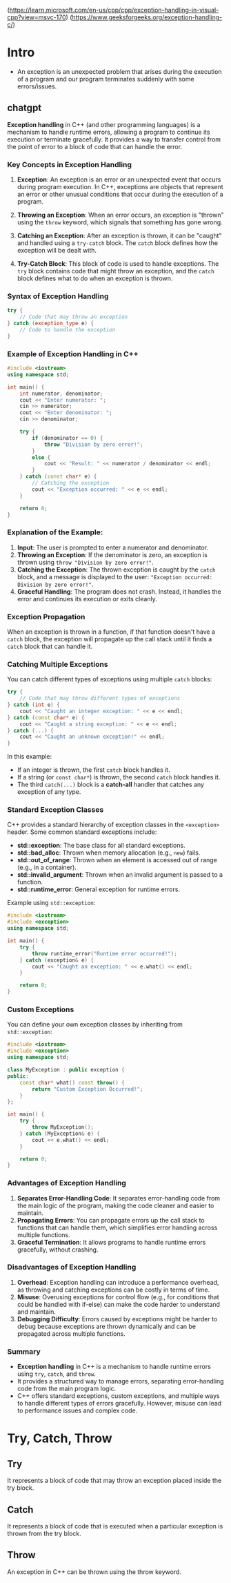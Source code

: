 (https://learn.microsoft.com/en-us/cpp/cpp/exception-handling-in-visual-cpp?view=msvc-170)
(https://www.geeksforgeeks.org/exception-handling-c/)

# Intro
- An exception is an unexpected problem that arises during the execution of a program and our program terminates suddenly with some errors/issues. 
## chatgpt
**Exception handling** in C++ (and other programming languages) is a mechanism to handle runtime errors, allowing a program to continue its execution or terminate gracefully. It provides a way to transfer control from the point of error to a block of code that can handle the error.

### **Key Concepts in Exception Handling**

1. **Exception**: An exception is an error or an unexpected event that occurs during program execution. In C++, exceptions are objects that represent an error or other unusual conditions that occur during the execution of a program.

2. **Throwing an Exception**: When an error occurs, an exception is "thrown" using the `throw` keyword, which signals that something has gone wrong.

3. **Catching an Exception**: After an exception is thrown, it can be "caught" and handled using a `try-catch` block. The `catch` block defines how the exception will be dealt with.

4. **Try-Catch Block**: This block of code is used to handle exceptions. The `try` block contains code that might throw an exception, and the `catch` block defines what to do when an exception is thrown.

### **Syntax of Exception Handling**

```cpp
try {
    // Code that may throw an exception
} catch (exception_type e) {
    // Code to handle the exception
}
```

### **Example of Exception Handling in C++**

```cpp
#include <iostream>
using namespace std;

int main() {
    int numerator, denominator;
    cout << "Enter numerator: ";
    cin >> numerator;
    cout << "Enter denominator: ";
    cin >> denominator;

    try {
        if (denominator == 0) {
            throw "Division by zero error!";
        }
        else {
            cout << "Result: " << numerator / denominator << endl;
        }
    } catch (const char* e) {
        // Catching the exception
        cout << "Exception occurred: " << e << endl;
    }

    return 0;
}
```

### **Explanation of the Example:**
1. **Input**: The user is prompted to enter a numerator and denominator.
2. **Throwing an Exception**: If the denominator is zero, an exception is thrown using `throw "Division by zero error!"`.
3. **Catching the Exception**: The thrown exception is caught by the `catch` block, and a message is displayed to the user: `"Exception occurred: Division by zero error!"`.
4. **Graceful Handling**: The program does not crash. Instead, it handles the error and continues its execution or exits cleanly.

### **Exception Propagation**

When an exception is thrown in a function, if that function doesn't have a `catch` block, the exception will propagate up the call stack until it finds a `catch` block that can handle it.

### **Catching Multiple Exceptions**

You can catch different types of exceptions using multiple `catch` blocks:

```cpp
try {
    // Code that may throw different types of exceptions
} catch (int e) {
    cout << "Caught an integer exception: " << e << endl;
} catch (const char* e) {
    cout << "Caught a string exception: " << e << endl;
} catch (...) {
    cout << "Caught an unknown exception!" << endl;
}
```

In this example:
- If an integer is thrown, the first `catch` block handles it.
- If a string (or `const char*`) is thrown, the second `catch` block handles it.
- The third `catch(...)` block is a **catch-all** handler that catches any exception of any type.

### **Standard Exception Classes**

C++ provides a standard hierarchy of exception classes in the `<exception>` header. Some common standard exceptions include:

- **std::exception**: The base class for all standard exceptions.
- **std::bad_alloc**: Thrown when memory allocation (e.g., `new`) fails.
- **std::out_of_range**: Thrown when an element is accessed out of range (e.g., in a container).
- **std::invalid_argument**: Thrown when an invalid argument is passed to a function.
- **std::runtime_error**: General exception for runtime errors.

Example using `std::exception`:

```cpp
#include <iostream>
#include <exception>
using namespace std;

int main() {
    try {
        throw runtime_error("Runtime error occurred!");
    } catch (exception& e) {
        cout << "Caught an exception: " << e.what() << endl;
    }

    return 0;
}
```

### **Custom Exceptions**

You can define your own exception classes by inheriting from `std::exception`:

```cpp
#include <iostream>
#include <exception>
using namespace std;

class MyException : public exception {
public:
    const char* what() const throw() {
        return "Custom Exception Occurred!";
    }
};

int main() {
    try {
        throw MyException();
    } catch (MyException& e) {
        cout << e.what() << endl;
    }

    return 0;
}
```

### **Advantages of Exception Handling**

1. **Separates Error-Handling Code**: It separates error-handling code from the main logic of the program, making the code cleaner and easier to maintain.
2. **Propagating Errors**: You can propagate errors up the call stack to functions that can handle them, which simplifies error handling across multiple functions.
3. **Graceful Termination**: It allows programs to handle runtime errors gracefully, without crashing.

### **Disadvantages of Exception Handling**

1. **Overhead**: Exception handling can introduce a performance overhead, as throwing and catching exceptions can be costly in terms of time.
2. **Misuse**: Overusing exceptions for control flow (e.g., for conditions that could be handled with if-else) can make the code harder to understand and maintain.
3. **Debugging Difficulty**: Errors caused by exceptions might be harder to debug because exceptions are thrown dynamically and can be propagated across multiple functions.

### **Summary**

- **Exception handling** in C++ is a mechanism to handle runtime errors using `try`, `catch`, and `throw`.
- It provides a structured way to manage errors, separating error-handling code from the main program logic.
- C++ offers standard exceptions, custom exceptions, and multiple ways to handle different types of errors gracefully. However, misuse can lead to performance issues and complex code.


# Try, Catch, Throw
## Try 
It represents a block of code that may throw an exception placed inside the try block.

## Catch
It represents a block of code that is executed when a particular exception is thrown from the try block.

## Throw
An exception in C++ can be thrown using the throw keyword.


